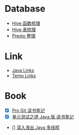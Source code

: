 # Database

* [Hive 函数梳理](/database/Hive%20函数梳理.md)
* [Hive 表梳理](/database/Hive%20表梳理.md)
* [Presto 整理](/database/Presto%20整理.md)

# Link

* [Java Links](/link/Java%20Links.md)
* [Temp Links](/link/Temp%20Links.md)

# Book

- [x] [Pro Git 读书笔记](/book/Pro%20Git%20读书笔记.md)
- [x] [单元测试之道 Java 版 读书笔记](/book/单元测试之道%20Java%20版%20读书笔记.md)
- [] [深入浅出 Java 多线程](http://concurrent.redspider.group/article/01/1.html)



